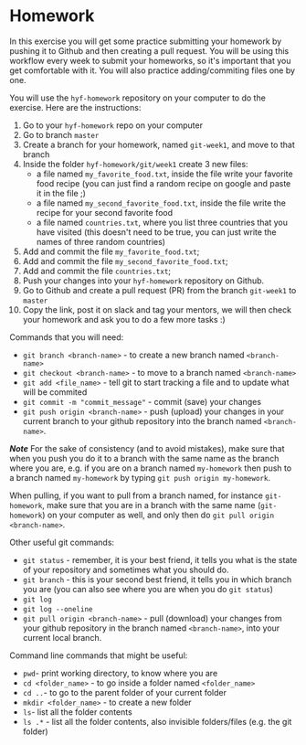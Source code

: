 # Homework

In this exercise you will get some practice submitting your homework by pushing it to Github and then creating a pull request. 
You will be using this workflow every week to submit your homeworks, so it's important that you get comfortable with it.
You will also practice adding/commiting files one by one.

You will use the `hyf-homework` repository on your computer to do the exercise. Here are the instructions:

1. Go to your `hyf-homework` repo on your computer
2. Go to branch `master`
3. Create a branch for your homework, named `git-week1`, and move to that branch
4. Inside the folder `hyf-homework/git/week1` create 3 new files:
   - a file named `my_favorite_food.txt`, inside the file write your favorite food recipe (you can just find a random recipe on google and paste it in the file ;) 
   - a file named `my_second_favorite_food.txt`, inside the file write the recipe for your second favorite food
   - a file named `countries.txt`, where you list three countries that you have visited (this doesn't need to be true, you can just write the names of three random countries)
5. Add and commit the file `my_favorite_food.txt`;
6. Add and commit the file `my_second_favorite_food.txt`;
7. Add and commit the file `countries.txt`;
8. Push your changes into your `hyf-homework` repository on Github.
9. Go to Github and create a pull request (PR) from the branch `git-week1` to `master`
10. Copy the link, post it on slack and tag your mentors, we will then check your homework and ask you to do a few more tasks :)


Commands that you will need: 
 - `git branch <branch-name>` - to create a new branch named `<branch-name>`
 - `git checkout <branch-name>` - to move to a branch named `<branch-name>`
 - `git add <file_name>` - tell git to start tracking a file and to update what will be commited
 - `git commit -m "commit_message"` - commit (save) your changes
 - `git push origin <branch-name>` - push (upload) your changes in your current branch to your github repository into the branch named `<branch-name>`.
 
 
 ***Note***
  For the sake of consistency (and to avoid mistakes), make sure that when you push you do it to a branch with the same name as the branch where you are, e.g. if you are on a branch named `my-homework` then push to a branch named `my-homework` by typing `git push origin my-homework`.
  
  When pulling, if you want to pull from a branch named, for instance `git-homework`, make sure that you are in a branch with the same name (`git-homework`) on your computer as well, and only then do `git pull origin <branch-name>`.


Other useful git commands:
 - `git status` - remember, it is your best friend, it tells you what is the state of your repository and sometimes what you should do.
 - `git branch` - this is your second best friend, it tells you in which branch you are (you can also see where you are when you do `git status`)
 - `git log`
 - `git log --oneline`
 - `git pull origin <branch-name>` - pull (download) your changes from your github repository in the branch named `<branch-name>`, into your current local branch. 

Command line commands that might be useful:
 - `pwd`- print working directory, to know where you are 
 - `cd <folder_name>` - to go inside a folder named `<folder_name>` 
 - `cd ..`- to go to the parent folder of your current folder
 - `mkdir <folder_name>` - to create a new folder
 - `ls`- list all the folder contents
 - `ls .*` - list all the folder contents, also invisible folders/files (e.g. the git folder)
